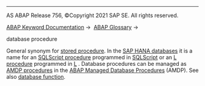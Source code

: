   

* * *

AS ABAP Release 756, ©Copyright 2021 SAP SE. All rights reserved.

[ABAP Keyword Documentation](javascript:call_link\('abenabap.htm'\)) →  [ABAP Glossary](javascript:call_link\('abenabap_glossary.htm'\)) → 

database procedure

General synonym for [stored procedure](javascript:call_link\('abenstored_procedure_glosry.htm'\) "Glossary Entry"). In the [SAP HANA databases](javascript:call_link\('abenhana_database_glosry.htm'\) "Glossary Entry") it is a name for an [SQLScript procedure](javascript:call_link\('abensql_script_procedure_glosry.htm'\) "Glossary Entry") programmed in [SQLScript](javascript:call_link\('abensql_script_glosry.htm'\) "Glossary Entry") or an [L procedure](javascript:call_link\('abenl_procedure_glosry.htm'\) "Glossary Entry") programmed in [L](javascript:call_link\('abenllang_glosry.htm'\) "Glossary Entry") . Database procedures can be managed as [AMDP procedures](javascript:call_link\('abenamdp_procedure_glosry.htm'\) "Glossary Entry") in the [ABAP Managed Database Procedures](javascript:call_link\('abenabap_managed_db_proc_glosry.htm'\) "Glossary Entry") (AMDP). See also [database function](javascript:call_link\('abendatabase_function_glosry.htm'\) "Glossary Entry").